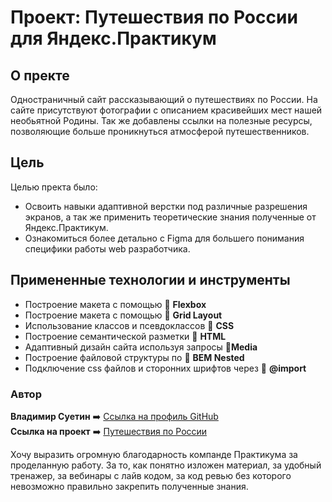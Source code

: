 # Проект:  Путешествия по России для Яндекс.Практикум

## О пректе
Одностраничный сайт рассказывающий о путешествиях по России. На сайте присутствуют фотографии с описанием красивейших мест нашей необьятной Родины. Так же добавлены ссылки на полезные ресурсы, позволяющие больше проникнуться атмосферой путешественников.

## Цель
Целью пректа было: 
* Освоить навыки адаптивной верстки под различные разрешения экранов, а так же применить теоретические знания полученные от Яндекс.Практикум.
* Ознакомиться более детально с Figma для большего понимания специфики работы web разработчика.

## Примененные технологии и инструменты
* Построение макета с помощью :small_blue_diamond: **Flexbox**
* Построение макета с помощью :small_blue_diamond: **Grid Layout**
* Использование классов и псевдоклассов :small_blue_diamond: **CSS**
* Построение семантической разметки :small_blue_diamond: **HTML**
* Адаптивный дизайн сайта используя запросы  :small_blue_diamond:**Media**
* Построение файловой структуры по :small_blue_diamond: **BEM Nested**
* Подключение css файлов и сторонних шрифтов через :small_blue_diamond: **@import**

### Автор
**Владимир Суетин** :arrow_right: [Ссылка на профиль GitHub](https://github.com/suetin-vladimir)  
**Ссылка на проект** :arrow_right: [Путешествия по России](https://github.com/suetin-vladimir/russian-travel)

Хочу выразить огромную благодарность компанде Практикума за проделанную работу. За то, как понятно изложен материал, за удобный тренажер, за вебинары с лайв кодом, за код ревью без которого невозможно правильно закрепить полученные знания. 




